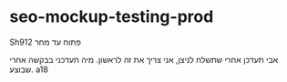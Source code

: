 # seo-mockup-testing-prod
Sh912 פתוח עד מחר


אבי תעדכן אחרי שתשלח לניצן, אני צריך את זה לראשון. מיה תעדכני בבקשה אחרי שבוצע. a18
